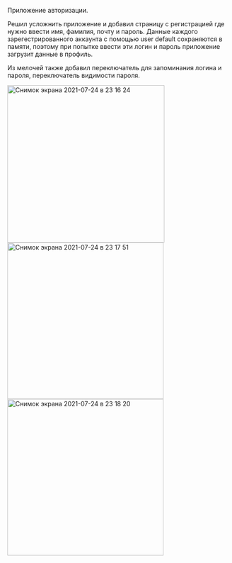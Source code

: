 Приложение авторизации.

Решил усложнить приложение и добавил страницу с регистрацией где нужно ввести имя, фамилия, почту и пароль.
Данные каждого зарегестрированного аккаунта с помощью user default сохраняются в памяти, поэтому при попытке
ввести эти логин и пароль приложение загрузит данные в профиль.

Из мелочей также добавил переключатель для запоминания логина и пароля, переключатель видимости пароля.

<img width="355" alt="Снимок экрана 2021-07-24 в 23 16 24" src="https://user-images.githubusercontent.com/70961793/126877708-f72a6232-070b-425d-85ac-08e334b49c5e.png">

<img width="353" alt="Снимок экрана 2021-07-24 в 23 17 51" src="https://user-images.githubusercontent.com/70961793/126877757-b5c722a1-901e-42ef-bdd6-d6337138c2ae.png">


<img width="353" alt="Снимок экрана 2021-07-24 в 23 18 20" src="https://user-images.githubusercontent.com/70961793/126877759-436841cd-fe82-40c4-9406-4ede0ee8003f.png">


